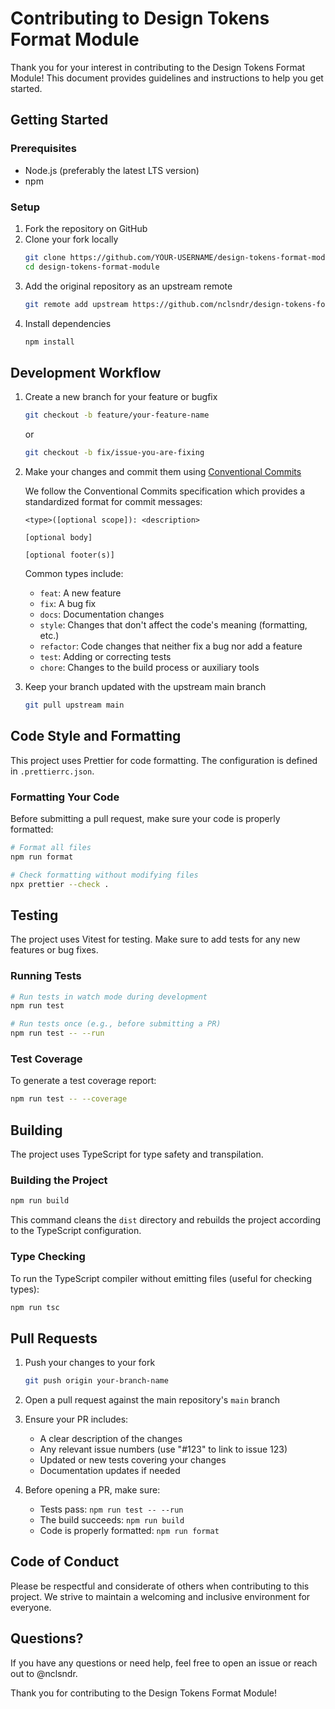 # Contributing to Design Tokens Format Module

Thank you for your interest in contributing to the Design Tokens Format Module! This document provides guidelines and instructions to help you get started.

## Getting Started

### Prerequisites

- Node.js (preferably the latest LTS version)
- npm

### Setup

1. Fork the repository on GitHub
2. Clone your fork locally
   ```bash
   git clone https://github.com/YOUR-USERNAME/design-tokens-format-module.git
   cd design-tokens-format-module
   ```
3. Add the original repository as an upstream remote
   ```bash
   git remote add upstream https://github.com/nclsndr/design-tokens-format-module.git
   ```
4. Install dependencies
   ```bash
   npm install
   ```

## Development Workflow

1. Create a new branch for your feature or bugfix
   ```bash
   git checkout -b feature/your-feature-name
   ```
   or
   ```bash
   git checkout -b fix/issue-you-are-fixing
   ```

2. Make your changes and commit them using [Conventional Commits](https://www.conventionalcommits.org/en/v1.0.0/)

   We follow the Conventional Commits specification which provides a standardized format for commit messages:
   ```
   <type>([optional scope]): <description>
   
   [optional body]
   
   [optional footer(s)]
   ```
   
   Common types include:
   - `feat`: A new feature
   - `fix`: A bug fix
   - `docs`: Documentation changes
   - `style`: Changes that don't affect the code's meaning (formatting, etc.)
   - `refactor`: Code changes that neither fix a bug nor add a feature
   - `test`: Adding or correcting tests
   - `chore`: Changes to the build process or auxiliary tools

3. Keep your branch updated with the upstream main branch
   ```bash
   git pull upstream main
   ```

## Code Style and Formatting

This project uses Prettier for code formatting. The configuration is defined in `.prettierrc.json`.

### Formatting Your Code

Before submitting a pull request, make sure your code is properly formatted:

```bash
# Format all files
npm run format

# Check formatting without modifying files
npx prettier --check .
```

## Testing

The project uses Vitest for testing. Make sure to add tests for any new features or bug fixes.

### Running Tests

```bash
# Run tests in watch mode during development
npm run test

# Run tests once (e.g., before submitting a PR)
npm run test -- --run
```

### Test Coverage

To generate a test coverage report:

```bash
npm run test -- --coverage
```

## Building

The project uses TypeScript for type safety and transpilation.

### Building the Project

```bash
npm run build
```

This command cleans the `dist` directory and rebuilds the project according to the TypeScript configuration.

### Type Checking

To run the TypeScript compiler without emitting files (useful for checking types):

```bash
npm run tsc
```

## Pull Requests

1. Push your changes to your fork
   ```bash
   git push origin your-branch-name
   ```

2. Open a pull request against the main repository's `main` branch

3. Ensure your PR includes:
   - A clear description of the changes
   - Any relevant issue numbers (use "#123" to link to issue 123)
   - Updated or new tests covering your changes
   - Documentation updates if needed

4. Before opening a PR, make sure:
   - Tests pass: `npm run test -- --run`
   - The build succeeds: `npm run build`
   - Code is properly formatted: `npm run format`

## Code of Conduct

Please be respectful and considerate of others when contributing to this project. We strive to maintain a welcoming and inclusive environment for everyone.

## Questions?

If you have any questions or need help, feel free to open an issue or reach out to @nclsndr.

Thank you for contributing to the Design Tokens Format Module! 